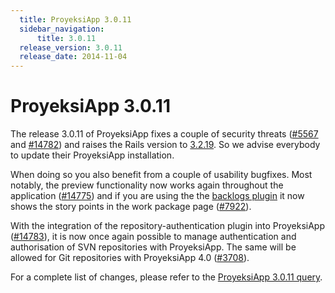 ```yaml
---
  title: ProyeksiApp 3.0.11
  sidebar_navigation:
      title: 3.0.11
  release_version: 3.0.11
  release_date: 2014-11-04
---
```



# ProyeksiApp 3.0.11

The release 3.0.11 of ProyeksiApp fixes a couple of security threats
([\#5567](https://community.openproject.org/work_packages/5567 "[security] fixed back url verification (closed)")
and
[\#14782](https://community.openproject.org/work_packages/14782 "Disable redirection to a different subdirectory after login (closed)"))
and raises the Rails version to
[3.2.19](http://weblog.rubyonrails.org/2014/7/2/Rails_3_2_19_4_0_7_and_4_1_3_have_been_released/).
So we advise everybody to update their ProyeksiApp installation.

When doing so you also benefit from a couple of usability bugfixes. Most
notably, the preview functionality now works again throughout the
application
([\#14775](https://community.openproject.org/work_packages/14775 "Preview not working for new forum messages (closed)"))
and if you are using the the [backlogs
plugin](https://github.com/finnlabs/openproject-backlogs) it now shows
the story points in the work package page
([\#7922](https://community.openproject.org/work_packages/7922 "Story Points not visible in WP Show (closed)")).

With the integration of the repository-authentication plugin into
ProyeksiApp
([\#14783](https://community.openproject.org/work_packages/14783 "Port whole functionality of openproject-repository_authentication into the core (closed)")),
it is now once again possible to manage authentication and authorisation
of SVN repositories with ProyeksiApp. The same will be allowed for Git
repositories with ProyeksiApp 4.0
([\#3708](https://community.openproject.org/work_packages/3708 "Release ProyeksiApp 4.0 (closed)")).

For a complete list of changes, please refer to the [ProyeksiApp 3.0.11
query](https://community.openproject.org/versions/423).


